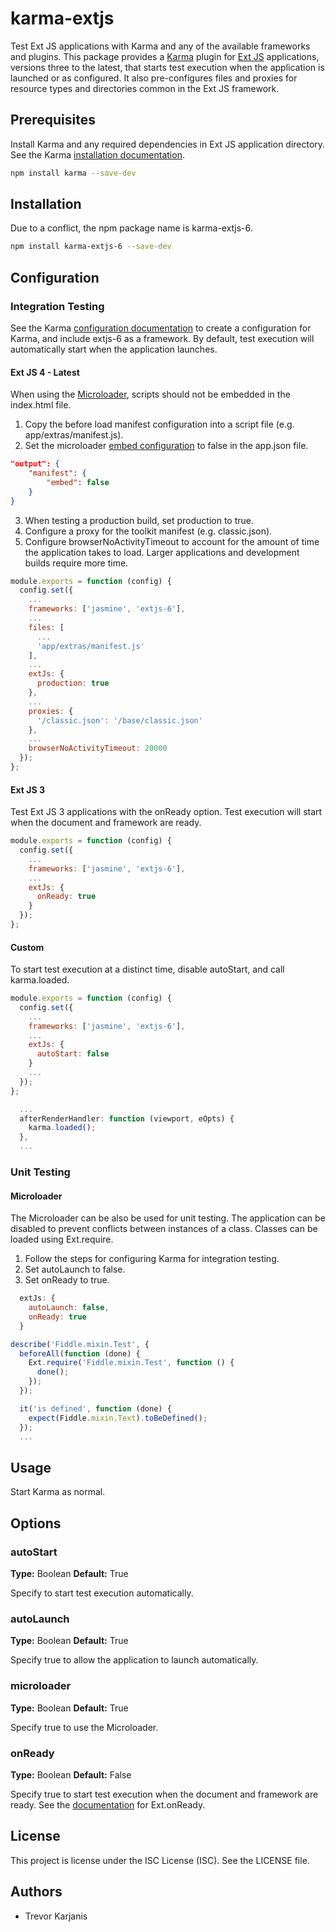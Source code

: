 # karma-extjs

Test Ext JS applications with Karma and any of the available frameworks and plugins. This package provides a [Karma](https://karma-runner.github.io) plugin for [Ext JS](https://www.sencha.com/products/extjs/) applications, versions three to the latest, that starts test execution when the application is launched or as configured. It also pre-configures files and proxies for resource types and directories common in the Ext JS framework.

## Prerequisites

Install Karma and any required dependencies in Ext JS application directory. See the Karma [installation documentation](https://karma-runner.github.io/2.0/intro/installation.html).
```bash
npm install karma --save-dev
```

## Installation

Due to a conflict, the npm package name is karma-extjs-6.

```bash
npm install karma-extjs-6 --save-dev
```

## Configuration

### Integration Testing

See the Karma [configuration documentation](https://karma-runner.github.io/2.0/intro/configuration.html) to create a configuration for Karma, and include extjs-6 as a framework. By default, test execution will automatically start when the application launches.

#### Ext JS 4 - Latest

When using the [Microloader](http://docs.sencha.com/cmd/guides/microloader.html), scripts should not be embedded in the index.html file.

1. Copy the before load manifest configuration into a script file (e.g. app/extras/manifest.js).
2. Set the microloader [embed configuration](http://docs.sencha.com/cmd/guides/microloader.html#microloader_-_embedded_manifest) to false in the app.json file.
```json
"output": {
    "manifest": {
        "embed": false
    }
}
```
3. When testing a production build, set production to true.
4. Configure a proxy for the toolkit manifest (e.g. classic.json).
5. Configure browserNoActivityTimeout to account for the amount of time the application takes to load. Larger applications and development builds require more time.

```js
module.exports = function (config) {
  config.set({
    ...
    frameworks: ['jasmine', 'extjs-6'],
    ...
    files: [
      ...
      'app/extras/manifest.js'
    ],
    ...
    extJs: {
      production: true
    },
    ...
    proxies: {
      '/classic.json': '/base/classic.json'
    },
    ...
    browserNoActivityTimeout: 20000
  });
};
```

#### Ext JS 3

Test Ext JS 3 applications with the onReady option. Test execution will start when the document and framework are ready.

```js
module.exports = function (config) {
  config.set({
    ...
    frameworks: ['jasmine', 'extjs-6'],
    ...
    extJs: {
      onReady: true
    }
  });
};
```

#### Custom

To start test execution at a distinct time, disable autoStart, and call karma.loaded.

```js
module.exports = function (config) {
  config.set({
    ...
    frameworks: ['jasmine', 'extjs-6'],
    ...
    extJs: {
      autoStart: false
    }
    ...
  });
};
```
```js
  ...
  afterRenderHandler: function (viewport, eOpts) {
    karma.loaded();
  },
  ...
```

### Unit Testing

#### Microloader

The Microloader can be also be used for unit testing. The application can be disabled to prevent conflicts between instances of a class. Classes can be loaded using Ext.require.

1. Follow the steps for configuring Karma for integration testing.
2. Set autoLaunch to false.
3. Set onReady to true.
```js
  extJs: {
    autoLaunch: false,
    onReady: true
  }
```
```js
describe('Fiddle.mixin.Test', {
  beforeAll(function (done) {
    Ext.require('Fiddle.mixin.Test', function () {
      done();
    });
  });

  it('is defined', function (done) {
    expect(Fiddle.mixin.Text).toBeDefined();
  });
  ...
```

## Usage

Start Karma as normal.

## Options

### autoStart

**Type:** Boolean **Default:** True

Specify to start test execution automatically.

### autoLaunch

**Type:** Boolean **Default:** True

Specify true to allow the application to launch automatically.

### microloader

**Type:** Boolean **Default:** True

Specify true to use the Microloader.

### onReady

**Type:** Boolean **Default:** False

Specify true to start test execution when the document and framework are ready. See the [documentation](https://docs.sencha.com/extjs/6.2.0/classic/Ext.html#method-onReady) for Ext.onReady.

## License

This project is license under the ISC License (ISC). See the LICENSE file.

## Authors

* Trevor Karjanis
